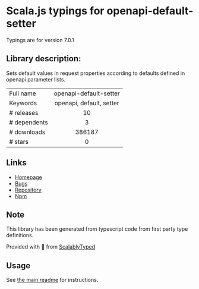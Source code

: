 
# Scala.js typings for openapi-default-setter

Typings are for version 7.0.1

## Library description:
Sets default values in request properties according to defaults defined in openapi parameter lists.

|                    |                 |
| ------------------ | :-------------: |
| Full name          | openapi-default-setter |
| Keywords           | openapi, default, setter |
| # releases         | 10 |
| # dependents       | 3 |
| # downloads        | 386187 |
| # stars            | 0 |

## Links
- [Homepage](https://github.com/kogosoftwarellc/open-api/tree/master/packages/openapi-default-setter#readme)
- [Bugs](https://github.com/kogosoftwarellc/open-api/issues)
- [Repository](https://github.com/kogosoftwarellc/open-api)
- [Npm](https://www.npmjs.com/package/openapi-default-setter)
    


## Note
This library has been generated from typescript code from first party type definitions.

Provided with :purple_heart: from [ScalablyTyped](https://github.com/oyvindberg/ScalablyTyped)

## Usage
See [the main readme](../../readme.md) for instructions.


